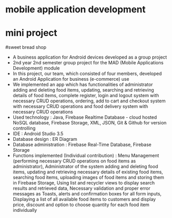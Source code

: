 # mobile application development
# mini project
#sweet bread shop

- A business application for Android devices developed as a group project
- 2nd year 2nd semester group project for the MAD (Mobile Applications Development) module
- In this project, our team, which consisted of four members, developed an Android Application for business (e-commerce) use
- We implemented an app which has functionalities of administrator adding and deleting food items, updating, searching and retrieving details of food items, complete register, login and logout system with necessary CRUD operations, ordering, add to cart and checkout system with necessary CRUD operations and food delivery system with necessary CRUD operations
- Used technology : Java, Firebase Realtime Database - cloud hosted NoSQL database, Firebase Storage, XML, JSON, Git & Github for version controlling
- IDE : Android Studio 3.5
- Database design : ER Diagram
- Database administration : Firebase Real-Time Database, Firebase Storage
- Functions implemented (Individual contribution) : Menu Management (performing necessary CRUD operations on food items as administrator), Administrator of the system adding and deleting food items, updating and retrieving necessary details of existing food items, searching food items, uploading images of food items and storing them in Firebase Storage, Using list and recycler views to display search results and retrieved data, Necessary validation and proper error messages as Toasts, alerts and confirmation boxes for all form inputs, Displaying a list of all available food items to customers and display price, discount and option to choose quantity for each food item individually
